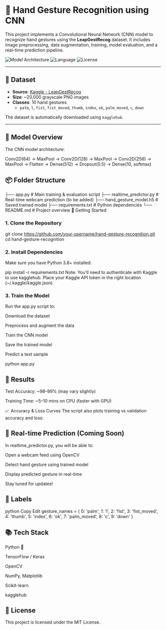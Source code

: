 # 🤖 Hand Gesture Recognition using CNN

This project implements a Convolutional Neural Network (CNN) model to recognize hand gestures using the **LeapGestRecog** dataset. It includes image preprocessing, data augmentation, training, model evaluation, and a real-time prediction pipeline.

![Model Architecture](https://img.shields.io/badge/Model-CNN-blue) ![Language](https://img.shields.io/badge/Python-3.8%2B-yellow) ![License](https://img.shields.io/badge/License-MIT-green)

---

## 📁 Dataset

- **Source**: [Kaggle - LeapGestRecog](https://www.kaggle.com/datasets/gti-upm/leapgestrecog)
- **Size**: ~20,000 grayscale PNG images
- **Classes**: 10 hand gestures
  - `palm`, `l`, `fist`, `fist_moved`, `thumb`, `index`, `ok`, `palm_moved`, `c`, `down`

The dataset is automatically downloaded using `kagglehub`.

---

## 🧠 Model Overview

The CNN model architecture:


Conv2D(64) → MaxPool → Conv2D(128) → MaxPool → Conv2D(256) → MaxPool
→ Flatten → Dense(512) → Dropout(0.5) → Dense(10, softmax)
## 📦 Folder Structure

├── app.py                  # Main training & evaluation script
├── realtime_predictor.py   # Real-time webcam prediction (to be added)
├── hand_gesture_model.h5   # Saved trained model
├── requirements.txt        # Python dependencies
└── README.md               # Project overview
🚀 Getting Started
### 1. Clone the Repository

git clone https://github.com/your-username/hand-gesture-recognition.git
cd hand-gesture-recognition
### 2. Install Dependencies
Make sure you have Python 3.8+ installed.

pip install -r requirements.txt
Note: You'll need to authenticate with Kaggle to use kagglehub. Place your Kaggle API token in the right location (~/.kaggle/kaggle.json).

### 3. Train the Model
Run the app.py script to:

Download the dataset

Preprocess and augment the data

Train the CNN model

Save the trained model

Predict a test sample

python app.py
## 🎯 Results
Test Accuracy: ~98–99% (may vary slightly)

Training Time: ~5–10 mins on CPU (faster with GPU)

📈 Accuracy & Loss Curves
The script also plots training vs validation accuracy and loss:


## 🎥 Real-time Prediction (Coming Soon)
In realtime_predictor.py, you will be able to:

Open a webcam feed using OpenCV

Detect hand gesture using trained model

Display predicted gesture in real-time

Stay tuned for updates!

## 🧠 Labels
python
Copy
Edit
gesture_names = {
    0: 'palm', 1: 'l', 2: 'fist', 3: 'fist_moved', 4: 'thumb',
    5: 'index', 6: 'ok', 7: 'palm_moved', 8: 'c', 9: 'down'
}
## 📚 Tech Stack
Python 🐍

TensorFlow / Keras

OpenCV

NumPy, Matplotlib

Scikit-learn

kagglehub

## 📄 License
This project is licensed under the MIT License.
